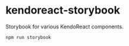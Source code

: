# kendoreact-storybook

Storybook for various KendoReact components.

```shell
npm run storybook
```